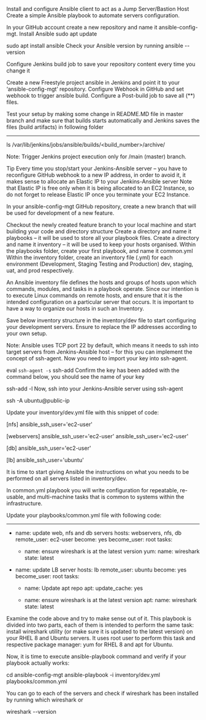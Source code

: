 Install and configure Ansible client to act as a Jump Server/Bastion Host
Create a simple Ansible playbook to automate servers configuration.

In your GitHub account create a new repository and name it ansible-config-mgt.
Install Ansible
sudo apt update

sudo apt install ansible
Check your Ansible version by running ansible --version

Configure Jenkins build job to save your repository content every time you change it

Create a new Freestyle project ansible in Jenkins and point it to your ‘ansible-config-mgt’ repository.
Configure Webhook in GitHub and set webhook to trigger ansible build.
Configure a Post-build job to save all (**) files.

Test your setup by making some change in README.MD file in master branch and make sure that builds starts automatically and Jenkins saves the files (build artifacts) in following folder

---------------------------------------------------------------------------
ls /var/lib/jenkins/jobs/ansible/builds/<build_number>/archive/

Note: Trigger Jenkins project execution only for /main (master) branch.

Tip Every time you stop/start your Jenkins-Ansible server – you have to reconfigure GitHub webhook to a new IP address, in order to avoid it, it makes sense to allocate an Elastic IP to your Jenkins-Ansible server
Note that Elastic IP is free only when it is being allocated to an EC2 Instance, so do not forget to release Elastic IP once you terminate your EC2 Instance.

In your ansible-config-mgt GitHub repository, create a new branch that will be used for development of a new feature.

Checkout the newly created feature branch to your local machine and start building your code and directory structure
Create a directory and name it playbooks – it will be used to store all your playbook files.
Create a directory and name it inventory – it will be used to keep your hosts organised.
Within the playbooks folder, create your first playbook, and name it common.yml
Within the inventory folder, create an inventory file (.yml) for each environment (Development, Staging Testing and Production) dev, staging, uat, and prod respectively.

An Ansible inventory file defines the hosts and groups of hosts upon which commands, modules, and tasks in a playbook operate. Since our intention is to execute Linux commands on remote hosts, and ensure that it is the intended configuration on a particular server that occurs. It is important to have a way to organize our hosts in such an Inventory.

Save below inventory structure in the inventory/dev file to start configuring your development servers. Ensure to replace the IP addresses according to your own setup.

Note: Ansible uses TCP port 22 by default, which means it needs to ssh into target servers from Jenkins-Ansible host – for this you can implement the concept of ssh-agent. Now you need to import your key into ssh-agent.

eval `ssh-agent -s`
ssh-add <path-to-private-key>
Confirm the key has been added with the command below, you should see the name of your key

ssh-add -l
Now, ssh into your Jenkins-Ansible server using ssh-agent

ssh -A ubuntu@public-ip

Update your inventory/dev.yml file with this snippet of code:

[nfs]
<NFS-Server-Private-IP-Address> ansible_ssh_user='ec2-user'

[webservers]
<Web-Server1-Private-IP-Address> ansible_ssh_user='ec2-user'
<Web-Server2-Private-IP-Address> ansible_ssh_user='ec2-user'

[db]
<Database-Private-IP-Address> ansible_ssh_user='ec2-user' 

[lb]
<Load-Balancer-Private-IP-Address> ansible_ssh_user='ubuntu'

It is time to start giving Ansible the instructions on what you needs to be performed on all servers listed in inventory/dev.

In common.yml playbook you will write configuration for repeatable, re-usable, and multi-machine tasks that is common to systems within the infrastructure.

Update your playbooks/common.yml file with following code:

---
- name: update web, nfs and db servers
  hosts: webservers, nfs, db
  remote_user: ec2-user
  become: yes
  become_user: root
  tasks:
    - name: ensure wireshark is at the latest version
      yum:
        name: wireshark
        state: latest

- name: update LB server
  hosts: lb
  remote_user: ubuntu
  become: yes
  become_user: root
  tasks:
    - name: Update apt repo
      apt: 
        update_cache: yes

    - name: ensure wireshark is at the latest version
      apt:
        name: wireshark
        state: latest
 
Examine the code above and try to make sense out of it. This playbook is divided into two parts, each of them is intended to perform the same task: install wireshark utility (or make sure it is updated to the latest version) on your RHEL 8 and Ubuntu servers. It uses root user to perform this task and respective package manager: yum for RHEL 8 and apt for Ubuntu.

Now, it is time to execute ansible-playbook command and verify if your playbook actually works:

cd ansible-config-mgt
ansible-playbook -i inventory/dev.yml playbooks/common.yml

You can go to each of the servers and check if wireshark has been installed by running which wireshark or

 wireshark --version



